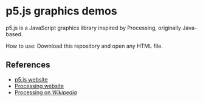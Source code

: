# p5.js graphics demos

p5.js is a JavaScript graphics library inspired by Processing, originally Java-based.

How to use: Download this repository and open any HTML file.

## References

* [p5.js website](https://processing.org/)
* [Processing website](https://processing.org/)
* [Processing on <cite>Wikipedia</cite>](https://en.wikipedia.org/wiki/Processing)